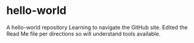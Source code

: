 # hello-world
A hello-world repository
Learning to navigate the GitHub site. Edited the Read Me file per directions so will understand tools available.
